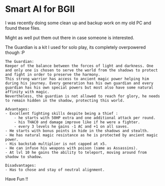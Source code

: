 # Smart AI for BGII

I was recently doing some clean up and backup work on my old PC and found these files.

Might as well put them out there in case someone is interested.

The Guardian is a kit I used for solo play, its completely overpowered though :P

```
The Guardian:
Keeper of the balance between the forces of light and darkness. One and only one is chosen to serve the world from the shadows to protect and fight in order to preserve the harmony.
This strong warrior has access to ancient magic power helping him during his journey. Every generation has his own guardian and every guardian has his own special powers but most also have some natural affinity with magic.
Nevertheless, the guardian is not allowed to reach for glory, he needs to remain hidden in the shadow, protecting this world.

Advantages:
- Excellent fighting skills despite being a thief :
    - he starts with 50HP extra and one additional attack per round.
    - his THAC0 and damage improve like if he were a fighter.
    - every 3 levels he gains -1 AC and +1 on all saves.
- He starts with bonus points in hide in the shadows and stealth.
- He has natural magic resistance as he is protected by ancient magic power.
- His backstab multiplier is not capped at x5.
- He can infuse his weapons with poison (same as Assassins).
- At lvl 10 he gains the ability to teleport, moving around from shadow to shadow.

Disadvantages:
- Has to chose and stay of neutral alignment.
```

Have Fun !!
